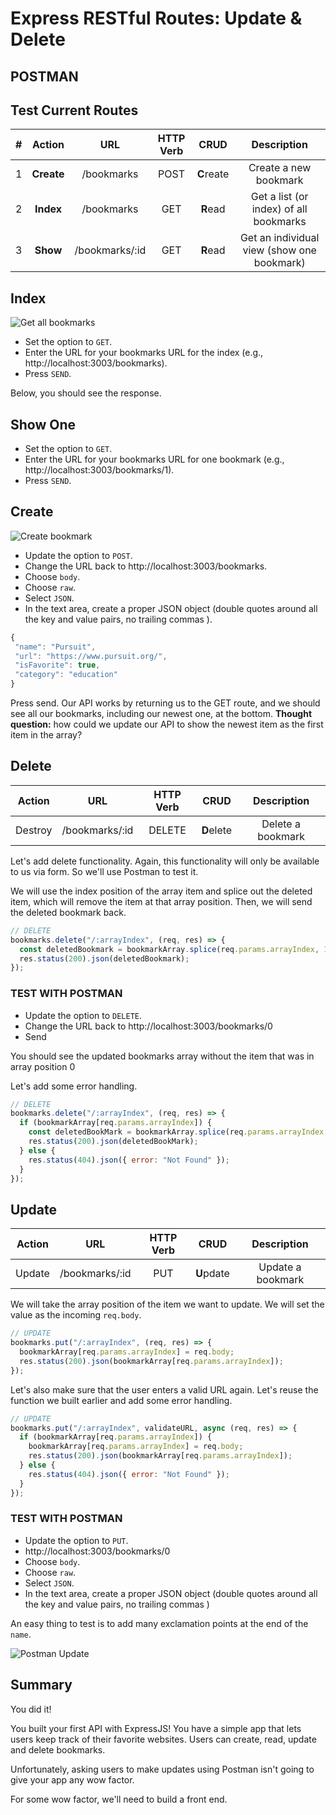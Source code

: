 # Express RESTful Routes: Update & Delete

## POSTMAN

## Test Current Routes

|  #  |   Action   |      URL       | HTTP Verb |    CRUD    |                Description                 |
| :-: | :--------: | :------------: | :-------: | :--------: | :----------------------------------------: |
|  1  | **Create** |   /bookmarks   |   POST    | **C**reate |           Create a new bookmark            |
|  2  | **Index**  |   /bookmarks   |    GET    |  **R**ead  |   Get a list (or index) of all bookmarks   |
|  3  |  **Show**  | /bookmarks/:id |    GET    |  **R**ead  | Get an individual view (show one bookmark) |

## Index

![Get all bookmarks](../assets/postman-index.png)

- Set the option to `GET`.
- Enter the URL for your bookmarks URL for the index (e.g., http://localhost:3003/bookmarks).
- Press `SEND`.

Below, you should see the response.

## Show One

- Set the option to `GET`.
- Enter the URL for your bookmarks URL for one bookmark (e.g., http://localhost:3003/bookmarks/1).
- Press `SEND`.

## Create

![Create bookmark](../assets/postman-create.png)

- Update the option to `POST`.
- Change the URL back to http://localhost:3003/bookmarks.
- Choose `body`.
- Choose `raw`.
- Select `JSON`.
- In the text area, create a proper JSON object (double quotes around all the key and value pairs, no trailing commas ).

```js
{
 "name": "Pursuit",
 "url": "https://www.pursuit.org/",
 "isFavorite": true,
 "category": "education"
}
```

Press send. Our API works by returning us to the GET route, and we should see all our bookmarks, including our newest one, at the bottom. **Thought question:** how could we update our API to show the newest item as the first item in the array?

## Delete

| Action  |      URL       | HTTP Verb |    CRUD    |    Description    |
| :-----: | :------------: | :-------: | :--------: | :---------------: |
| Destroy | /bookmarks/:id |  DELETE   | **D**elete | Delete a bookmark |

Let's add delete functionality. Again, this functionality will only be available to us via form. So we'll use Postman to test it.

We will use the index position of the array item and splice out the deleted item, which will remove the item at that array position. Then, we will send the deleted bookmark back.

```js
// DELETE
bookmarks.delete("/:arrayIndex", (req, res) => {
  const deletedBookmark = bookmarkArray.splice(req.params.arrayIndex, 1);
  res.status(200).json(deletedBookmark);
});
```

### TEST WITH POSTMAN

- Update the option to `DELETE`.
- Change the URL back to http://localhost:3003/bookmarks/0
- Send

You should see the updated bookmarks array without the item that was in array position 0

Let's add some error handling.

```js
// DELETE
bookmarks.delete("/:arrayIndex", (req, res) => {
  if (bookmarkArray[req.params.arrayIndex]) {
    const deletedBookMark = bookmarkArray.splice(req.params.arrayIndex, 1);
    res.status(200).json(deletedBookMark);
  } else {
    res.status(404).json({ error: "Not Found" });
  }
});
```

## Update

| Action |      URL       | HTTP Verb |    CRUD    |    Description    |
| :----: | :------------: | :-------: | :--------: | :---------------: |
| Update | /bookmarks/:id |    PUT    | **U**pdate | Update a bookmark |

We will take the array position of the item we want to update. We will set the value as the incoming `req.body`.

```js
// UPDATE
bookmarks.put("/:arrayIndex", (req, res) => {
  bookmarkArray[req.params.arrayIndex] = req.body;
  res.status(200).json(bookmarkArray[req.params.arrayIndex]);
});
```

Let's also make sure that the user enters a valid URL again. Let's reuse the function we built earlier and add some error handling.

```js
// UPDATE
bookmarks.put("/:arrayIndex", validateURL, async (req, res) => {
  if (bookmarkArray[req.params.arrayIndex]) {
    bookmarkArray[req.params.arrayIndex] = req.body;
    res.status(200).json(bookmarkArray[req.params.arrayIndex]);
  } else {
    res.status(404).json({ error: "Not Found" });
  }
});
```

### TEST WITH POSTMAN

- Update the option to `PUT`.
- http://localhost:3003/bookmarks/0
- Choose `body`.
- Choose `raw`.
- Select `JSON`.
- In the text area, create a proper JSON object (double quotes around all the key and value pairs, no trailing commas )

An easy thing to test is to add many exclamation points at the end of the `name`.

![Postman Update](../assets/postman-update.png)

## Summary

You did it!

You built your first API with ExpressJS!
You have a simple app that lets users keep track of their favorite websites. Users can create, read, update and delete bookmarks.

Unfortunately, asking users to make updates using Postman isn't going to give your app any wow factor.

For some wow factor, we'll need to build a front end.
